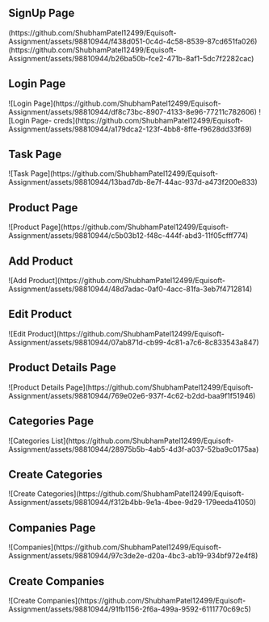 <h2>SignUp Page</h2>
(https://github.com/ShubhamPatel12499/Equisoft-Assignment/assets/98810944/f438d051-0c4d-4c58-8539-87cd651fa026)
(https://github.com/ShubhamPatel12499/Equisoft-Assignment/assets/98810944/b26ba50b-fce2-471b-8af1-5dc7f2282cac)

<h2>Login Page</h2>
![Login Page](https://github.com/ShubhamPatel12499/Equisoft-Assignment/assets/98810944/df8c73bc-8907-4133-8e96-77211c782606)
![Login Page- creds](https://github.com/ShubhamPatel12499/Equisoft-Assignment/assets/98810944/a179dca2-123f-4bb8-8ffe-f9628dd33f69)

<h2>Task Page</h2>
![Task Page](https://github.com/ShubhamPatel12499/Equisoft-Assignment/assets/98810944/13bad7db-8e7f-44ac-937d-a473f200e833)

<h2>Product Page</h2>
![Product Page](https://github.com/ShubhamPatel12499/Equisoft-Assignment/assets/98810944/c5b03b12-f48c-444f-abd3-11f05cfff774)

<h2>Add Product</h2>
![Add Product](https://github.com/ShubhamPatel12499/Equisoft-Assignment/assets/98810944/48d7adac-0af0-4acc-81fa-3eb7f4712814)

<h2>Edit Product</h2>
![Edit Product](https://github.com/ShubhamPatel12499/Equisoft-Assignment/assets/98810944/07ab871d-cb99-4c81-a7c6-8c833543a847)

<h2>Product Details Page</h2>
![Product Details Page](https://github.com/ShubhamPatel12499/Equisoft-Assignment/assets/98810944/769e02e6-937f-4c62-b2dd-baa9f1f51946)

<h2>Categories Page</h2>
![Categories List](https://github.com/ShubhamPatel12499/Equisoft-Assignment/assets/98810944/28975b5b-4ab5-4d3f-a037-52ba9c0175aa)

<h2>Create Categories</h2>
![Create Categories](https://github.com/ShubhamPatel12499/Equisoft-Assignment/assets/98810944/f312b4bb-9e1a-4bee-9d29-179eeda41050)

<h2>Companies Page</h2>
![Companies](https://github.com/ShubhamPatel12499/Equisoft-Assignment/assets/98810944/97c3de2e-d20a-4bc3-ab19-934bf972e4f8)

<h2>Create Companies</h2>
![Create Companies](https://github.com/ShubhamPatel12499/Equisoft-Assignment/assets/98810944/91fb1156-2f6a-499a-9592-6111770c69c5)

